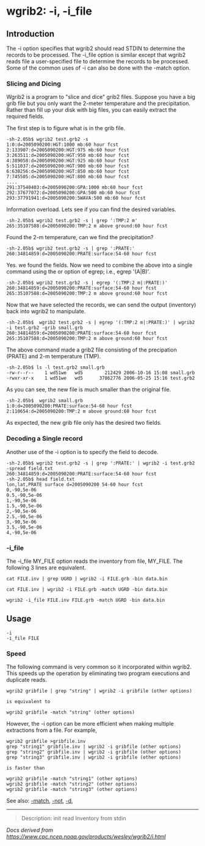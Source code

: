 # wgrib2: -i, -i_file

## Introduction

The -i option specifies that wgrib2 should read
STDIN to determine the records to be processed.
The -i_file option is similar except that
wgrib2 reads file a user-specified file to determine the records to be processed.
Some
of the common uses of -i can also be
done with the -match option.

### Slicing and Dicing

Wgrib2 is a program to "slice and dice" grib2 files. Suppose you have a big grib file
but you only want the 2-meter temperature and the precipitation. Rather than fill up
your disk with big files, you can easily extract the required fields.

The first step is to figure what is in the grib file.

```
-sh-2.05b$ wgrib2 test.grb2 -s
1:0:d=2005090200:HGT:1000 mb:60 hour fcst
2:133907:d=2005090200:HGT:975 mb:60 hour fcst
3:263511:d=2005090200:HGT:950 mb:60 hour fcst
4:389058:d=2005090200:HGT:925 mb:60 hour fcst
5:511037:d=2005090200:HGT:900 mb:60 hour fcst
6:630256:d=2005090200:HGT:850 mb:60 hour fcst
7:745505:d=2005090200:HGT:800 mb:60 hour fcst
....
291:37540403:d=2005090200:GPA:1000 mb:60 hour fcst
292:37677072:d=2005090200:GPA:500 mb:60 hour fcst
293:37791941:d=2005090200:5WAVA:500 mb:60 hour fcst
```

Information overload. Lets see if you can find the desired variables.

```
-sh-2.05b$ wgrib2 test.grb2 -s | grep ':TMP:2 m'
265:35107588:d=2005090200:TMP:2 m above ground:60 hour fcst
```

Found the 2-m temperature, can we find the precipitation?

```
-sh-2.05b$ wgrib2 test.grb2 -s | grep ':PRATE:'
260:34814859:d=2005090200:PRATE:surface:54-60 hour fcst
```

Yes. we found the fields. Now we need to combine the above into a
single command using the or option of egrep; i.e., egrep '(A|B)'.

```
-sh-2.05b$ wgrib2 test.grb2 -s | egrep '(:TMP:2 m|:PRATE:)'
260:34814859:d=2005090200:PRATE:surface:54-60 hour fcst
265:35107588:d=2005090200:TMP:2 m above ground:60 hour fcst
```

Now that we have selected the records, we can send the output (inventory) back
into wgrib2 to manipulate.

```
-sh-2.05b$  wgrib2 test.grb2 -s | egrep '(:TMP:2 m|:PRATE:)' | wgrib2 -i test.grb2 -grib small.grb
260:34814859:d=2005090200:PRATE:surface:54-60 hour fcst
265:35107588:d=2005090200:TMP:2 m above ground:60 hour fcst
```

The above command made a grib2 file consisting of the precipation (PRATE) and 2-m temperature (TMP).

```
-sh-2.05b$ ls -l test.grb2 small.grb
-rw-r--r--    1 wd51we   wd5        212429 2006-10-16 15:08 small.grb
-rwxr-xr-x    1 wd51we   wd5      37862776 2006-05-25 15:16 test.grb2
```

As you can see, the new file is much smaller than the original file.

```
-sh-2.05b$  wgrib2 small.grb
1:0:d=2005090200:PRATE:surface:54-60 hour fcst
2:110654:d=2005090200:TMP:2 m above ground:60 hour fcst
```

As expected, the new grib file only has the desired two fields.

### Decoding a Single record

Another use of the -i option is to specify the field to decode.

```
-sh-2.05b$ wgrib2 test.grb2 -s | grep ':PRATE:' | wgrib2 -i test.grb2 -spread field.txt
260:34814859:d=2005090200:PRATE:surface:54-60 hour fcst
-sh-2.05b$ head field.txt
lon,lat,PRATE surface d=2005090200 54-60 hour fcst
0,-90,5e-06
0.5,-90,5e-06
1,-90,5e-06
1.5,-90,5e-06
2,-90,5e-06
2.5,-90,5e-06
3,-90,5e-06
3.5,-90,5e-06
4,-90,5e-06
```

### -i_file

The -i_file MY_FILE option reads the inventory from
file, MY_FILE. The following 3 lines are equivalent.

```
cat FILE.inv | grep UGRD | wgrib2 -i FILE.grb -bin data.bin

cat FILE.inv | wgrib2 -i FILE.grb -match UGRD -bin data.bin

wgrib2 -i_file FILE.inv FILE.grb -match UGRD -bin data.bin
```

## Usage

```
-i
-i_file FILE
```

### Speed

The following command is very common so it incorporated
within wgrib2. This speeds up the operation by eliminating
two program executions and duplicate reads.

```
wgrib2 gribfile | grep "string" | wgrib2 -i gribfile (other options)

is equivalent to

wgrib2 gribfile -match "string" (other options)
```

However, the -i option can be more efficient
when making multiple extractions from a file. For example,

```
wgrib2 gribfile >gribfile.inv
grep "string1" gribfile.inv | wgrib2 -i gribfile (other options)
grep "string2" gribfile.inv | wgrib2 -i gribfile (other options)
grep "string3" gribfile.inv | wgrib2 -i gribfile (other options)

is faster than

wgrib2 gribfile -match "string1" (other options)
wgrib2 gribfile -match "string2" (other options)
wgrib2 gribfile -match "string3" (other options)
```

See also:
[-match](./match.md),
[-not](./not.md),
[-d](./d.md),

---

> Description: init read Inventory from stdin

_Docs derived from <https://www.cpc.ncep.noaa.gov/products/wesley/wgrib2/i.html>_
